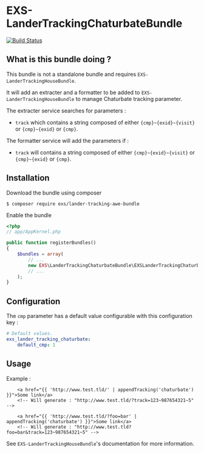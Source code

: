 # EXS-LanderTrackingChaturbateBundle

[![Build Status](https://travis-ci.org/ExSituMarketing/EXS-LanderTrackingChaturbateBundle.svg)](https://travis-ci.org/ExSituMarketing/EXS-LanderTrackingChaturbateBundle)

## What is this bundle doing ?

This bundle is not a standalone bundle and requires `EXS-LanderTrackingHouseBundle`.

It will add an extracter and a formatter to be added to `EXS-LanderTrackingHouseBundle` to manage Chaturbate tracking parameter.

The extracter service searches for parameters :
- `track` which contains a string composed of either `{cmp}~{exid}~{visit}` or `{cmp}~{exid}` or `{cmp}`.

The formatter service will add the parameters if  :
- `track` will contains a string composed of either `{cmp}~{exid}~{visit}` or `{cmp}~{exid}` or `{cmp}`.

## Installation

Download the bundle using composer

```
$ composer require exs/lander-tracking-awe-bundle
```

Enable the bundle

```php
<?php
// app/AppKernel.php

public function registerBundles()
{
    $bundles = array(
        // ...
        new EXS\LanderTrackingChaturbateBundle\EXSLanderTrackingChaturbateBundle(),
        // ...
    );
}
```

## Configuration

The `cmp` parameter has a default value configurable with this configuration key : 

```yml
# Default values.
exs_lander_tracking_chaturbate:
    default_cmp: 1
```

## Usage

Example :
```twig
    <a href="{{ 'http://www.test.tld/' | appendTracking('chaturbate') }}">Some link</a>
    <!-- Will generate : "http://www.test.tld/?track=123~987654321~5" -->
    
    <a href="{{ 'http://www.test.tld/?foo=bar' | appendTracking('chaturbate') }}">Some link</a>
    <!-- Will generate : "http://www.test.tld?foo=bar&track=123~987654321~5" -->
```

See `EXS-LanderTrackingHouseBundle`'s documentation for more information.
